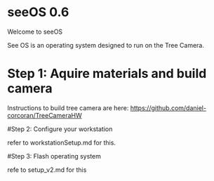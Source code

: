 # seeOS 0.6

Welcome to seeOS

See OS is an operating system designed to run on the Tree Camera. 

# Step 1: Aquire materials and build camera
Instructions to build tree camera are here: https://github.com/daniel-corcoran/TreeCameraHW



#Step 2: Configure your workstation

refer to workstationSetup.md for this. 

#Step 3: Flash operating system

refe to setup_v2.md for this